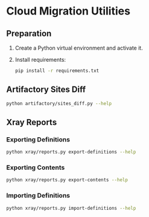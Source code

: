 # Cloud Migration Utilities

## Preparation

1. Create a Python virtual environment and activate it.
2. Install requirements:

   ```bash
   pip install -r requirements.txt
   ```

## Artifactory Sites Diff

```bash
python artifactory/sites_diff.py --help
```

## Xray Reports

### Exporting Definitions

```bash
python xray/reports.py export-definitions --help
```

### Exporting Contents

```bash
python xray/reports.py export-contents --help
```

### Importing Definitions

```bash
python xray/reports.py import-definitions --help
```
